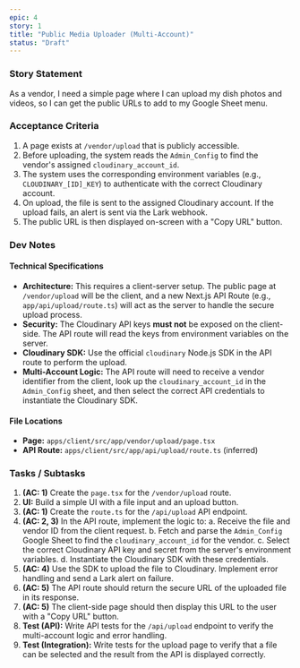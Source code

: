 ```yaml
---
epic: 4
story: 1
title: "Public Media Uploader (Multi-Account)"
status: "Draft"
---
```


### Story Statement

As a vendor, I need a simple page where I can upload my dish photos and videos, so I can get the public URLs to add to my Google Sheet menu.

### Acceptance Criteria

1.  A page exists at `/vendor/upload` that is publicly accessible.
2.  Before uploading, the system reads the `Admin_Config` to find the vendor's assigned `cloudinary_account_id`.
3.  The system uses the corresponding environment variables (e.g., `CLOUDINARY_[ID]_KEY`) to authenticate with the correct Cloudinary account.
4.  On upload, the file is sent to the assigned Cloudinary account. If the upload fails, an alert is sent via the Lark webhook.
5.  The public URL is then displayed on-screen with a "Copy URL" button.

### Dev Notes

#### Technical Specifications

*   **Architecture:** This requires a client-server setup. The public page at `/vendor/upload` will be the client, and a new Next.js API Route (e.g., `app/api/upload/route.ts`) will act as the server to handle the secure upload process.
*   **Security:** The Cloudinary API keys **must not** be exposed on the client-side. The API route will read the keys from environment variables on the server.
*   **Cloudinary SDK:** Use the official `cloudinary` Node.js SDK in the API route to perform the upload.
*   **Multi-Account Logic:** The API route will need to receive a vendor identifier from the client, look up the `cloudinary_account_id` in the `Admin_Config` sheet, and then select the correct API credentials to instantiate the Cloudinary SDK.

#### File Locations

*   **Page:** `apps/client/src/app/vendor/upload/page.tsx`
*   **API Route:** `apps/client/src/app/api/upload/route.ts` (inferred)

### Tasks / Subtasks

1.  **(AC: 1)** Create the `page.tsx` for the `/vendor/upload` route.
2.  **UI:** Build a simple UI with a file input and an upload button.
3.  **(AC: 1)** Create the `route.ts` for the `/api/upload` API endpoint.
4.  **(AC: 2, 3)** In the API route, implement the logic to:
    a.  Receive the file and vendor ID from the client request.
    b.  Fetch and parse the `Admin_Config` Google Sheet to find the `cloudinary_account_id` for the vendor.
    c.  Select the correct Cloudinary API key and secret from the server's environment variables.
    d.  Instantiate the Cloudinary SDK with these credentials.
5.  **(AC: 4)** Use the SDK to upload the file to Cloudinary. Implement error handling and send a Lark alert on failure.
6.  **(AC: 5)** The API route should return the secure URL of the uploaded file in its response.
7.  **(AC: 5)** The client-side page should then display this URL to the user with a "Copy URL" button.
8.  **Test (API):** Write API tests for the `/api/upload` endpoint to verify the multi-account logic and error handling.
9.  **Test (Integration):** Write tests for the upload page to verify that a file can be selected and the result from the API is displayed correctly.
